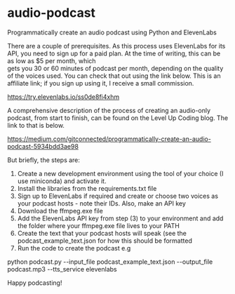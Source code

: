 # audio-podcast
Programmatically create an audio podcast using Python and ElevenLabs

There are a couple of prerequisites. As this process uses ElevenLabs for its API,
you need to sign up for a paid plan. At the time of writing, this can be as low as $5 per month, which  
gets you 30 or 60 minutes of podcast per month, depending on the quality of the voices used. You can check that out using 
the link below. This is an affiliate link; if you sign up using it, I receive a small commission.

https://try.elevenlabs.io/ss0de8fi4xhm

A comprehensive description of the process of creating an audio-only podcast, from start to finish, can be found on the 
Level Up Coding blog. The link to that is below. 

https://medium.com/gitconnected/programmatically-create-an-audio-podcast-5934bdd3ae98

But briefly, the steps are:

1) Create a new development environment using the tool of your choice (I use miniconda) and activate it.
2) Install the libraries from the requirements.txt file
3) Sign up to ElevenLabs if required and create or choose two voices as your podcast hosts - note their IDs. Also, make an API key
4) Download the ffmpeg.exe file
5) Add the ElevenLabs API key from step (3) to your environment and add the folder where your ffmpeg.exe file lives to your PATH
6) Create the text that your podcast hosts will speak (see the podcast_example_text.json for how this should be formatted
7) Run the code to create the podcast e.g

  python podcast.py --input_file podcast_example_text.json --output_file podcast.mp3 --tts_service elevenlabs

  Happy podcasting!
